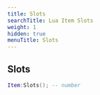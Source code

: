 ```yaml
---
title: Slots
searchTitle: Lua Item Slots
weight: 1
hidden: true
menuTitle: Slots
---
```

## Slots
```lua
Item:Slots(); -- number
```